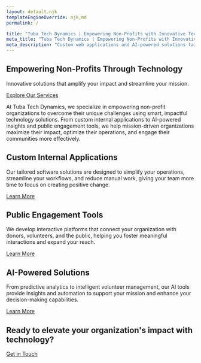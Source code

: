 ```yaml
---
layout: default.njk
templateEngineOverride: njk,md
permalink: /

title: "Tuba Tech Dynamics | Empowering Non-Profits with Innovative Technology"
meta_title: "Tuba Tech Dynamics | Empowering Non-Profits with Innovative Technology"
meta_description: "Custom web applications and AI-powered solutions tailored for non-profit organizations. Discover how Tuba Tech Dynamics can elevate your mission."
---
```


<!-- Hero Section -->
<section class="hero">
  <div class="hero-text">
    <h1>Empowering Non-Profits Through Technology</h1>
    <p>Innovative solutions that amplify your impact and streamline your mission.</p>
    <a href="{{ '/services' | relative_url }}" class="cta-button">Explore Our Services</a>
  </div>
</section>

<!-- Introduction Section -->
<section class="introduction">
  <div class="introduction-wrapper">
    <div class="content-container">
      <p>At Tuba Tech Dynamics, we specialize in empowering non-profit organizations to overcome their unique challenges using smart, impactful technology solutions. From custom internal applications to AI-powered insights and public engagement tools, we help mission-driven organizations maximize their impact, optimize their operations, and engage their communities more effectively.</p>
    </div>
  </div>
</section>

<!-- Services Highlights Section -->
<section class="services-highlights">
  <div class="content-container">
    <div class="service">
      <h2>Custom Internal Applications</h2>
      <p>Our tailored software solutions are designed to simplify your operations, streamline your workflows, and reduce manual work, giving your team more time to focus on creating positive change.</p>
      <a href="{{ '/services#custom-applications' | relative_url }}" class="cta-link">Learn More</a>
    </div>
    <div class="service">
      <h2>Public Engagement Tools</h2>
      <p>We develop interactive platforms that connect your organization with donors, volunteers, and the public, helping you foster meaningful interactions and expand your reach.</p>
      <a href="{{ '/services#public-tools' | relative_url }}" class="cta-link">Learn More</a>
    </div>
    <div class="service">
      <h2>AI-Powered Solutions</h2>
      <p>From predictive analytics to intelligent volunteer management, our AI tools provide insights and automation to support your mission and enhance your decision-making capabilities.</p>
      <a href="{{ '/services#ai-solutions' | relative_url }}" class="cta-link">Learn More</a>
    </div>
  </div>
</section>


<!-- Featured Solution Section
<section class="featured-solution content-wrapper">
  <h2>Featured Project: EmpowerEd Initiative</h2>
  <div class="featured-content">
    <div class="featured-text">
      <p>Discover how we partnered with the EmpowerEd Initiative to revolutionize their volunteer management and data-driven decision-making processes. Our solutions enhanced operational efficiency and empowered them to make a bigger impact in their community.</p>
      <p><a href="/portfolio#case-study-empowered">Read the full case study</a></p>
    </div>
    <img src="{{ '/assets/images/featured.png' | relative_url }}" alt="Stylized illustration of data integration and volunteer management tools in use">
  </div>
</section>-->

<!-- Action Banner -->
<section class="action-banner">
  <div class="action-banner-content">
    <h2>Ready to elevate your organization's impact with technology?</h2>
    <a href="{{ '/contact' | relative_url }}" class="action-button">Get in Touch</a>
  </div>
</section>
